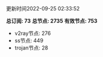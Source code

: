 更新时间2022-09-25 02:33:52

**总订阅: 73**
**总节点: 2735**
**有效节点: 753**
- v2ray节点: 276
- ss节点: 449
- trojan节点: 28
